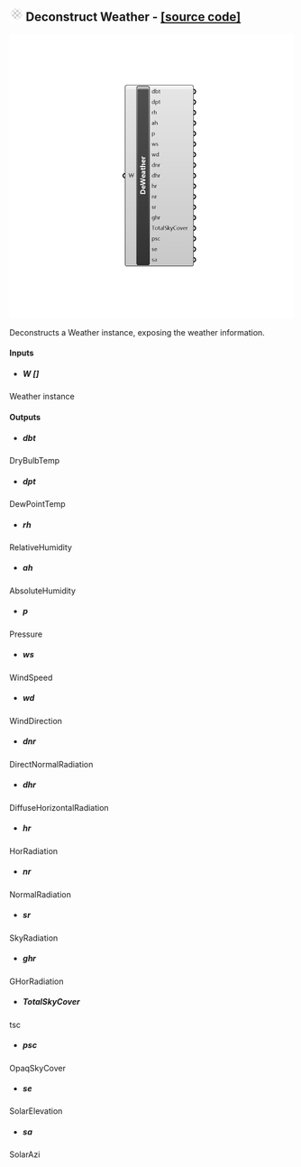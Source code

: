 ## ![](../../images/icons/Deconstruct_Weather.png) Deconstruct Weather - [[source code]](https://github.com/Eddy3D-Dev/Eddy3D/tree/dev/Deconstruct%20Weather.cs)

![](../../images/components/Deconstruct_Weather.png)

Deconstructs a Weather instance, exposing the weather information.

#### Inputs
* ##### W []
Weather instance

#### Outputs
* ##### dbt
DryBulbTemp
* ##### dpt
DewPointTemp
* ##### rh
RelativeHumidity
* ##### ah
AbsoluteHumidity
* ##### p
Pressure
* ##### ws
WindSpeed
* ##### wd
WindDirection
* ##### dnr
DirectNormalRadiation
* ##### dhr
DiffuseHorizontalRadiation
* ##### hr
HorRadiation
* ##### nr
NormalRadiation
* ##### sr
SkyRadiation
* ##### ghr
GHorRadiation
* ##### TotalSkyCover
tsc
* ##### psc
OpaqSkyCover
* ##### se
SolarElevation
* ##### sa
SolarAzi